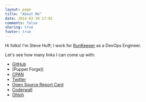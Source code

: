 ```yaml
---
layout: page
title: "About Me"
date: 2014-03-30 17:02
comments: false
sharing: true
footer: true
---
```

Hi folks!  I'm Steve Huff; I work for [RunKeeper](http://runkeeper.com) as a DevOps Engineer.

Let's see how many links I can come up with:

* [GitHub](https://github.com/hakamadare)
* [Puppet Forge](
* [CPAN](https://metacpan.org/author/SHUFF)
* [Twitter](https://twitter.com/hakamadare)
* [Open Source Report Card](http://osrc.dfm.io/hakamadare)
* [Coderwall](https://coderwall.com/hakamadare)
* [Ohloh](https://www.ohloh.net/accounts/hakamadare)
